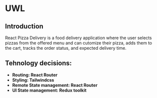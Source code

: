 # UWL

## Introduction
React Pizza Delivery is a food delivery application where the user selects pizzas from the offered menu and can cutomize their pizza, adds them to the cart, tracks the order status, and expected delivery time.

## Tehnology decisions:

- **Routing:  React Router**</br>
- **Styling:  Tailwindcss**</br>
- **Remote State management:  React Router**</br>
- **UI State management: Redux toolkit**</br>
